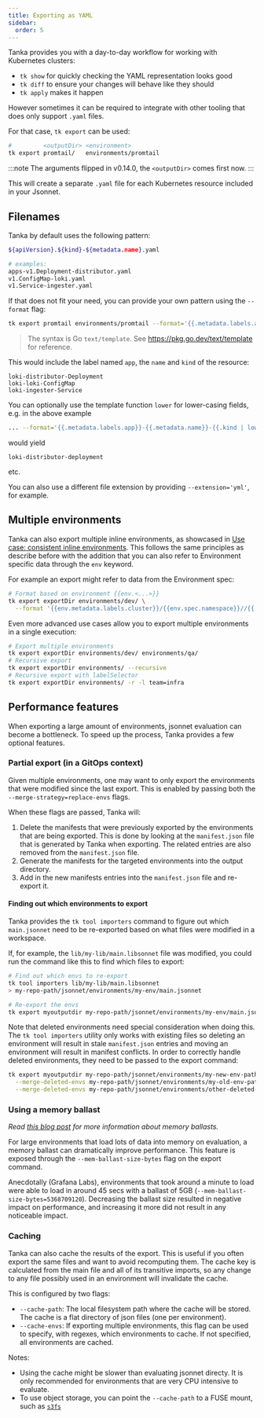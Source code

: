 ```yaml
---
title: Exporting as YAML
sidebar:
  order: 5
---
```


Tanka provides you with a day-to-day workflow for working with Kubernetes clusters:

- `tk show` for quickly checking the YAML representation looks good
- `tk diff` to ensure your changes will behave like they should
- `tk apply` makes it happen

However sometimes it can be required to integrate with other tooling that does
only support `.yaml` files.

For that case, `tk export` can be used:

```bash
#         <outputDir> <environment>
tk export promtail/   environments/promtail
```

:::note
The arguments flipped in v0.14.0, the `<outputDir>` comes first now.
:::

This will create a separate `.yaml` file for each Kubernetes resource included in your Jsonnet.

## Filenames

Tanka by default uses the following pattern:

```bash
${apiVersion}.${kind}-${metadata.name}.yaml

# examples:
apps-v1.Deployment-distributor.yaml
v1.ConfigMap-loki.yaml
v1.Service-ingester.yaml
```

If that does not fit your need, you can provide your own pattern using the `--format` flag:

```bash
tk export promtail environments/promtail --format='{{.metadata.labels.app}}-{{.metadata.name}}-{{.kind}}'
```

> The syntax is Go `text/template`. See <https://pkg.go.dev/text/template>
> for reference.

This would include the label named `app`, the `name` and `kind` of the resource:

```
loki-distributor-Deployment
loki-loki-ConfigMap
loki-ingester-Service
```

You can optionally use the template function `lower` for lower-casing fields, e.g. in the above example

```bash
... --format='{{.metadata.labels.app}}-{{.metadata.name}}-{{.kind | lower}}'
```

would yield

```
loki-distributor-deployment
```

etc.

You can also use a different file extension by providing `--extension='yml'`, for example.

## Multiple environments

Tanka can also export multiple inline environments, as showcased in [Use case: consistent inline
environments](/inline-environments#use-case-consistent-inline-environments). This follows the same
principles as describe before with the addition that you can also refer to Environment specific data through the `env`
keyword.

For example an export might refer to data from the Environment spec:

```bash
# Format based on environment {{env.<...>}}
tk export exportDir environments/dev/ \
  --format '{{env.metadata.labels.cluster}}/{{env.spec.namespace}}//{{.kind}}-{{.metadata.name}}'
```

Even more advanced use cases allow you to export multiple environments in a single execution:

```bash
# Export multiple environments
tk export exportDir environments/dev/ environments/qa/
# Recursive export
tk export exportDir environments/ --recursive
# Recursive export with labelSelector
tk export exportDir environments/ -r -l team=infra
```

## Performance features

When exporting a large amount of environments, jsonnet evaluation can become a bottleneck. To speed up the process, Tanka provides a few optional features.

### Partial export (in a GitOps context)

Given multiple environments, one may want to only export the environments that were modified since the last export. This is enabled by passing both the `--merge-strategy=replace-envs` flags.

When these flags are passed, Tanka will:

1. Delete the manifests that were previously exported by the environments that are being exported. This is done by looking at the `manifest.json` file that is generated by Tanka when exporting. The related entries are also removed from the `manifest.json` file.
2. Generate the manifests for the targeted environments into the output directory.
3. Add in the new manifests entries into the `manifest.json` file and re-export it.

#### Finding out which environments to export

Tanka provides the `tk tool importers` command to figure out which `main.jsonnet` need to be re-exported based on what files were modified in a workspace.

If, for example, the `lib/my-lib/main.libsonnet` file was modified, you could run the command like this to find which files to export:

```bash
# Find out which envs to re-export
tk tool importers lib/my-lib/main.libsonnet
> my-repo-path/jsonnet/environments/my-env/main.jsonnet

# Re-export the envs
tk export myoutputdir my-repo-path/jsonnet/environments/my-env/main.jsonnet --merge-strategy=replace-envs
```

Note that deleted environments need special consideration when doing this.
The `tk tool importers` utility only works with existing files so deleting an environment will result in stale `manifest.json` entries and moving an environment will result in manifest conflicts.
In order to correctly handle deleted environments, they need to be passed to the export command:

```bash
tk export myoutputdir my-repo-path/jsonnet/environments/my-new-env-path/main.jsonnet --merge-strategy=replace-envs \
  --merge-deleted-envs my-repo-path/jsonnet/environments/my-old-env-path/main.jsonnet \
  --merge-deleted-envs my-repo-path/jsonnet/environments/other-deleted-env-path/main.jsonnet
```

### Using a memory ballast

_Read [this blog post](https://blog.twitch.tv/en/2019/04/10/go-memory-ballast-how-i-learnt-to-stop-worrying-and-love-the-heap/) for more information about memory ballasts._

For large environments that load lots of data into memory on evaluation, a memory ballast can dramatically improve performance. This feature is exposed through the `--mem-ballast-size-bytes` flag on the export command.

Anecdotally (Grafana Labs), environments that took around a minute to load were able to load in around 45 secs with a ballast of 5GB (`--mem-ballast-size-bytes=5368709120`). Decreasing the ballast size resulted in negative impact on performance, and increasing it more did not result in any noticeable impact.

### Caching

Tanka can also cache the results of the export. This is useful if you often export the same files and want to avoid recomputing them. The cache key is calculated from the main file and all of its transitive imports, so any change to any file possibly used in an environment will invalidate the cache.

This is configured by two flags:

- `--cache-path`: The local filesystem path where the cache will be stored. The cache is a flat directory of json files (one per environment).
- `--cache-envs`: If exporting multiple environments, this flag can be used to specify, with regexes, which environments to cache. If not specified, all environments are cached.

Notes:

- Using the cache might be slower than evaluating jsonnet directy. It is only recommended for environments that are very CPU intensive to evaluate.
- To use object storage, you can point the `--cache-path` to a FUSE mount, such as [`s3fs`](https://github.com/s3fs-fuse/s3fs-fuse)
